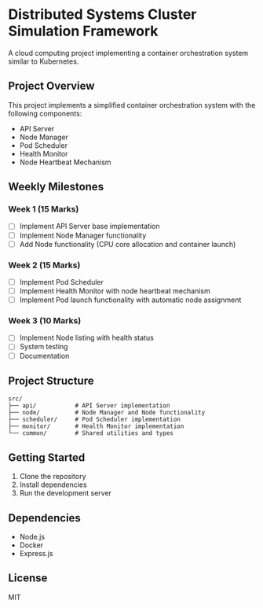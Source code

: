 # Distributed Systems Cluster Simulation Framework

A cloud computing project implementing a container orchestration system similar to Kubernetes.

## Project Overview
This project implements a simplified container orchestration system with the following components:
- API Server
- Node Manager
- Pod Scheduler
- Health Monitor
- Node Heartbeat Mechanism

## Weekly Milestones

### Week 1 (15 Marks)
- [ ] Implement API Server base implementation
- [ ] Implement Node Manager functionality
- [ ] Add Node functionality (CPU core allocation and container launch)

### Week 2 (15 Marks)
- [ ] Implement Pod Scheduler
- [ ] Implement Health Monitor with node heartbeat mechanism
- [ ] Implement Pod launch functionality with automatic node assignment

### Week 3 (10 Marks)
- [ ] Implement Node listing with health status
- [ ] System testing
- [ ] Documentation

## Project Structure
```
src/
├── api/           # API Server implementation
├── node/          # Node Manager and Node functionality
├── scheduler/     # Pod Scheduler implementation
├── monitor/       # Health Monitor implementation
└── common/        # Shared utilities and types
```

## Getting Started
1. Clone the repository
2. Install dependencies
3. Run the development server

## Dependencies
- Node.js
- Docker
- Express.js

## License
MIT 